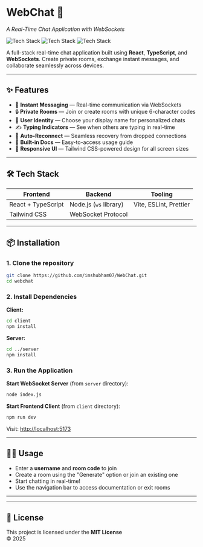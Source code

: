 # WebChat 💬  
*A Real-Time Chat Application with WebSockets*

![Tech Stack](https://img.shields.io/badge/React-18.2.0-blue)
![Tech Stack](https://img.shields.io/badge/TypeScript-5.0.0-blue)
![Tech Stack](https://img.shields.io/badge/WebSockets-Node.js-green)

A full-stack real-time chat application built using **React**, **TypeScript**, and **WebSockets**. Create private rooms, exchange instant messages, and collaborate seamlessly across devices.

---

## ✨ Features

- 🚀 **Instant Messaging** — Real-time communication via WebSockets  
- 🔒 **Private Rooms** — Join or create rooms with unique 6-character codes  
- 🧑 **User Identity** — Choose your display name for personalized chats  
- ✍️ **Typing Indicators** — See when others are typing in real-time  
- 🔄 **Auto-Reconnect** — Seamless recovery from dropped connections  
- 📘 **Built-in Docs** — Easy-to-access usage guide  
- 📱 **Responsive UI** — Tailwind CSS-powered design for all screen sizes  

---

## 🛠 Tech Stack

| Frontend               | Backend                 | Tooling               |
|------------------------|-------------------------|------------------------|
| React + TypeScript     | Node.js (`ws` library)  | Vite, ESLint, Prettier |
| Tailwind CSS           | WebSocket Protocol      |                        |

---

## 📦 Installation

### 1. Clone the repository
```bash
git clone https://github.com/imshubham07/WebChat.git
cd webchat
```

### 2. Install Dependencies

**Client:**
```bash
cd client
npm install
```

**Server:**
```bash
cd ../server
npm install
```

### 3. Run the Application

**Start WebSocket Server** (from `server` directory):
```bash
node index.js
```

**Start Frontend Client** (from `client` directory):
```bash
npm run dev
```

Visit: [http://localhost:5173](http://localhost:5173)

---

## 🧑‍💻 Usage

- Enter a **username** and **room code** to join
- Create a room using the "Generate" option or join an existing one
- Start chatting in real-time!
- Use the navigation bar to access documentation or exit rooms

---



---

## 📄 License

This project is licensed under the **MIT License**  
© 2025
